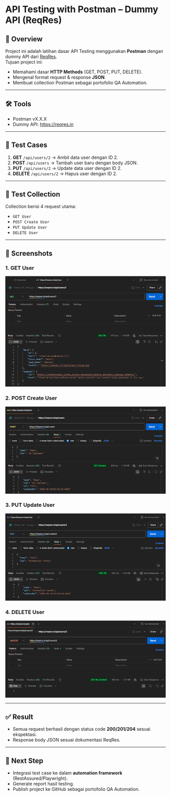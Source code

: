 # API Testing with Postman – Dummy API (ReqRes)

## 📌 Overview
Project ini adalah latihan dasar API Testing menggunakan **Postman** dengan dummy API dari [ReqRes](https://reqres.in).  
Tujuan project ini:
- Memahami dasar **HTTP Methods** (GET, POST, PUT, DELETE).  
- Mengenal format request & response **JSON**.  
- Membuat collection Postman sebagai portofolio QA Automation.  

---

## 🛠️ Tools
- Postman vX.X.X  
- Dummy API: https://reqres.in  

---

## 🚀 Test Cases
1. **GET** `/api/users/2` → Ambil data user dengan ID 2.  
2. **POST** `/api/users` → Tambah user baru dengan body JSON.  
3. **PUT** `/api/users/2` → Update data user dengan ID 2.  
4. **DELETE** `/api/users/2` → Hapus user dengan ID 2.  

---

## 📂 Test Collection
Collection berisi 4 request utama:
- `GET User`  
- `POST Create User`  
- `PUT Update User`  
- `DELETE User`  

---

## 📸 Screenshots
### 1. GET User
![GET User Screenshot](screenshots/get-user.png)

### 2. POST Create User
![POST User Screenshot](screenshots/post-user.png)

### 3. PUT Update User
![PUT User Screenshot](screenshots/put-user.png)

### 4. DELETE User
![DELETE User Screenshot](screenshots/delete-user.png)

---

## ✅ Result
- Semua request berhasil dengan status code **200/201/204** sesuai ekspektasi.  
- Response body JSON sesuai dokumentasi ReqRes.  

---

## 🔮 Next Step
- Integrasi test case ke dalam **automation framework** (RestAssured/Playwright).  
- Generate report hasil testing.  
- Publish project ke GitHub sebagai portofolio QA Automation.  
